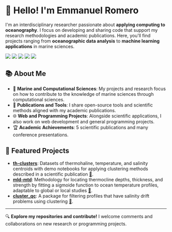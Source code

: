 # 👋 Hello! I'm Emmanuel Romero

I'm an interdisciplinary researcher passionate about **applying computing to oceanography**. I focus on developing and sharing code that support my research methodologies and academic publications. Here, you'll find projects ranging from **oceanographic data analysis** to **machine learning applications** in marine sciences.
<p align="left">
	<a href="https://linkedin.com/in/romeroqe"><img src="https://img.shields.io/badge/-LinkedIn-blue?style=flat-square&logo=LinkedIn&logoColor=white"></a>
	<a href="https://www.researchgate.net/profile/Emmanuel_Romero4"><img src="https://img.shields.io/badge/-ResearchGate-green?style=flat-square&logo=ResearchGate&logoColor=white&color=00CAB9"></a>
	<a href="https://scholar.google.com/citations?user=I6IcOwEAAAAJ"><img src="https://img.shields.io/badge/-Google%20Scholar-blue?style=flat-square&logo=Google%20Scholar&logoColor=white&color=4285F4"></a>
	<a href="https://orcid.org/0000-0001-9627-6770"><img src="https://img.shields.io/badge/-ORCID-A6CE39?style=flat-square&logo=ORCID&logoColor=white"></a>
	<a href="https://medium.com/@romeroqe"><img src="https://img.shields.io/badge/-Medium-black?style=flat-square&logo=Medium&logoColor=white&color=000000"></a>
</p>


## 📚 About Me

- 🌊 **Marine and Computational Sciences**: My projects and research focus on how to contribute to the knowledge of marine sciences through computational sciences.
- 🧪 **Publications and Tools**: I share open-source tools and scientific methods aligned with my academic publications.
- 🌐 **Web and Programming Projects**: Alongside scientific applications, I also work on web development and general programming projects.
- 🏆 **Academic Achievements**: 5 scientific publications and many conference presentations.

## 📂 Featured Projects

- **[th-clusters](https://github.com/romeroqe/th-clusters)**: Datasets of thermohaline, temperature, and salinity centroids with demo notebooks for applying clustering methods described in a scientific publication [📄](https://doi.org/10.1016/j.dsr.2024.104344).
- **[mld-mtd](https://github.com/romeroqe/mld-mtd)**: Methodology for locating thermocline depths, thickness, and strength by fitting a sigmoide function to ocean temperature profiles, adaptable to global or local studies [📄](https://doi.org/10.5194/os-19-887-2023).
- **[cluster_qc](https://github.com/romeroqe/cluster_qc)**: A package for filtering profiles that have salinity drift problems using clustering [📄](https://doi.org/10.5194/os-17-1273-2021).

---

🔍 **Explore my repositories and contribute!** I welcome comments and collaborations on new research or programming projects.

<!--
**romeroqe/romeroqe** is a ✨ _special_ ✨ repository because its `README.md` (this file) appears on your GitHub profile.

Here are some ideas to get you started:

- 🔭 I’m currently working on ...
- 🌱 I’m currently learning ...
- 👯 I’m looking to collaborate on ...
- 🤔 I’m looking for help with ...
- 💬 Ask me about ...
- 📫 How to reach me: ...
- 😄 Pronouns: ...
- ⚡ Fun fact: ...
-->

